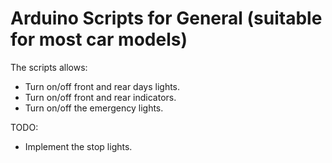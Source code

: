 # Arduino Scripts for General (suitable for most car models)

The scripts allows:
 * Turn on/off front and rear days lights.
 * Turn on/off front and rear indicators.
 * Turn on/off the emergency lights.

TODO:
 * Implement the stop lights.
